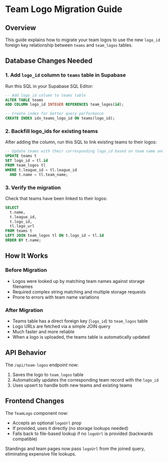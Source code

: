 # Team Logo Migration Guide

## Overview
This guide explains how to migrate your team logos to use the new `logo_id` foreign key relationship between `teams` and `team_logos` tables.

## Database Changes Needed

### 1. Add `logo_id` column to `teams` table in Supabase

Run this SQL in your Supabase SQL Editor:

```sql
-- Add logo_id column to teams table
ALTER TABLE teams 
ADD COLUMN logo_id INTEGER REFERENCES team_logos(id);

-- Create index for better query performance
CREATE INDEX idx_teams_logo_id ON teams(logo_id);
```

### 2. Backfill logo_ids for existing teams

After adding the column, run this SQL to link existing teams to their logos:

```sql
-- Update teams with their corresponding logo_id based on team name and league
UPDATE teams t
SET logo_id = tl.id
FROM team_logos tl
WHERE t.league_id = tl.league_id
  AND t.name = tl.team_name;
```

### 3. Verify the migration

Check that teams have been linked to their logos:

```sql
SELECT 
  t.name,
  t.league_id,
  t.logo_id,
  tl.logo_url
FROM teams t
LEFT JOIN team_logos tl ON t.logo_id = tl.id
ORDER BY t.name;
```

## How It Works

### Before Migration
- Logos were looked up by matching team names against storage filenames
- Required complex string matching and multiple storage requests
- Prone to errors with team name variations

### After Migration
- Teams table has a direct foreign key (`logo_id`) to `team_logos` table
- Logo URLs are fetched via a simple JOIN query
- Much faster and more reliable
- When a logo is uploaded, the teams table is automatically updated

## API Behavior

The `/api/team-logos` endpoint now:
1. Saves the logo to `team_logos` table
2. Automatically updates the corresponding team record with the `logo_id`
3. Uses upsert to handle both new teams and existing teams

## Frontend Changes

The `TeamLogo` component now:
- Accepts an optional `logoUrl` prop
- If provided, uses it directly (no storage lookups needed)
- Falls back to file-based lookup if no `logoUrl` is provided (backwards compatible)

Standings and team pages now pass `logoUrl` from the joined query, eliminating expensive file lookups.
